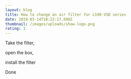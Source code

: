 ```yaml
---
layout: blog
title: How to change an air filter for LS90-VSD series
date: 2019-03-14T18:22:17.690Z
thumbnail: /images/uploads/show-logo.png
rating: 1
---
```

Take the filter, 

open the box,

install the filter

Done
